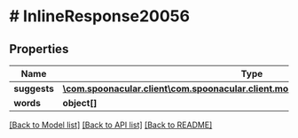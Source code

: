 # # InlineResponse20056

## Properties

Name | Type | Description | Notes
------------ | ------------- | ------------- | -------------
**suggests** | [**\com.spoonacular.client\com.spoonacular.client.model\InlineResponse20056Suggests**](InlineResponse20056Suggests.md) |  | 
**words** | **object[]** |  | 

[[Back to Model list]](../../README.md#documentation-for-models) [[Back to API list]](../../README.md#documentation-for-api-endpoints) [[Back to README]](../../README.md)


